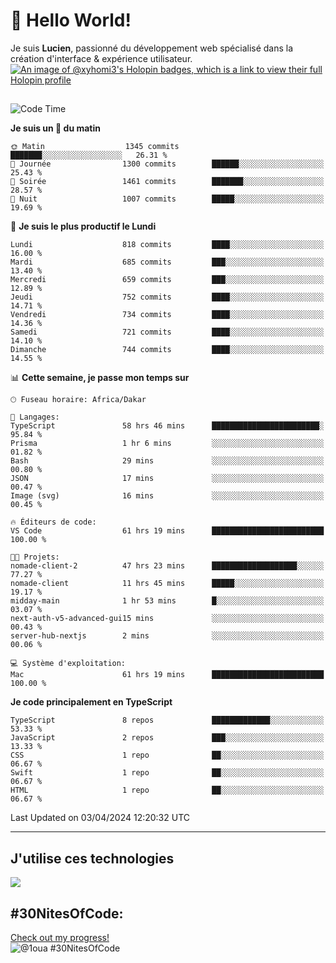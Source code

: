 # 👋 Hello World!

Je suis **Lucien**, passionné du développement web spécialisé dans la création d'interface & expérience utilisateur.
[![An image of @xyhomi3's Holopin badges, which is a link to view their full Holopin profile](https://holopin.me/xyhomi3)](https://holopin.io/@xyhomi3)

##

<!--START_SECTION:waka-->
![Code Time](http://img.shields.io/badge/Code%20Time-822%20hrs%2042%20mins-blue)

**Je suis un 🐤 du matin** 

```text
🌞 Matin                  1345 commits        ███████░░░░░░░░░░░░░░░░░░   26.31 % 
🌆 Journée                1300 commits        ██████░░░░░░░░░░░░░░░░░░░   25.43 % 
🌃 Soirée                 1461 commits        ███████░░░░░░░░░░░░░░░░░░   28.57 % 
🌙 Nuit                   1007 commits        █████░░░░░░░░░░░░░░░░░░░░   19.69 % 
```
📅 **Je suis le plus productif le Lundi** 

```text
Lundi                    818 commits         ████░░░░░░░░░░░░░░░░░░░░░   16.00 % 
Mardi                    685 commits         ███░░░░░░░░░░░░░░░░░░░░░░   13.40 % 
Mercredi                 659 commits         ███░░░░░░░░░░░░░░░░░░░░░░   12.89 % 
Jeudi                    752 commits         ████░░░░░░░░░░░░░░░░░░░░░   14.71 % 
Vendredi                 734 commits         ████░░░░░░░░░░░░░░░░░░░░░   14.36 % 
Samedi                   721 commits         ████░░░░░░░░░░░░░░░░░░░░░   14.10 % 
Dimanche                 744 commits         ████░░░░░░░░░░░░░░░░░░░░░   14.55 % 
```


📊 **Cette semaine, je passe mon temps sur** 

```text
🕑︎ Fuseau horaire: Africa/Dakar

💬 Langages: 
TypeScript               58 hrs 46 mins      ████████████████████████░   95.84 % 
Prisma                   1 hr 6 mins         ░░░░░░░░░░░░░░░░░░░░░░░░░   01.82 % 
Bash                     29 mins             ░░░░░░░░░░░░░░░░░░░░░░░░░   00.80 % 
JSON                     17 mins             ░░░░░░░░░░░░░░░░░░░░░░░░░   00.47 % 
Image (svg)              16 mins             ░░░░░░░░░░░░░░░░░░░░░░░░░   00.45 % 

🔥 Éditeurs de code: 
VS Code                  61 hrs 19 mins      █████████████████████████   100.00 % 

🐱‍💻 Projets: 
nomade-client-2          47 hrs 23 mins      ███████████████████░░░░░░   77.27 % 
nomade-client            11 hrs 45 mins      █████░░░░░░░░░░░░░░░░░░░░   19.17 % 
midday-main              1 hr 53 mins        █░░░░░░░░░░░░░░░░░░░░░░░░   03.07 % 
next-auth-v5-advanced-gui15 mins             ░░░░░░░░░░░░░░░░░░░░░░░░░   00.43 % 
server-hub-nextjs        2 mins              ░░░░░░░░░░░░░░░░░░░░░░░░░   00.06 % 

💻 Système d'exploitation: 
Mac                      61 hrs 19 mins      █████████████████████████   100.00 % 
```

**Je code principalement en TypeScript** 

```text
TypeScript               8 repos             █████████████░░░░░░░░░░░░   53.33 % 
JavaScript               2 repos             ███░░░░░░░░░░░░░░░░░░░░░░   13.33 % 
CSS                      1 repo              ██░░░░░░░░░░░░░░░░░░░░░░░   06.67 % 
Swift                    1 repo              ██░░░░░░░░░░░░░░░░░░░░░░░   06.67 % 
HTML                     1 repo              ██░░░░░░░░░░░░░░░░░░░░░░░   06.67 % 
```




 Last Updated on 03/04/2024 12:20:32 UTC
<!--END_SECTION:waka-->
---

## J'utilise ces technologies

<p align="left">
  <a href="https://skillicons.dev">
    <img src="https://skillicons.dev/icons?i=ts,js,md,scss,tailwind,react,redux,docker,express,astro,vite,nextjs,vercel,figma,ableton" />
  </a>
</p>

## #30NitesOfCode:
  [Check out my progress!](https://www.codedex.io/@1oua/30-nites-of-code)  
  ![@1oua #30NitesOfCode](https://www.codedex.io/api/petStatus?user=1oua)
